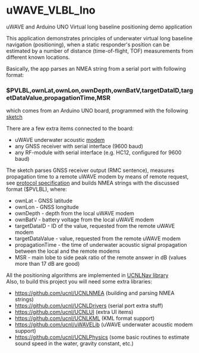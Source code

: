 # uWAVE_VLBL_Ino
uWAVE and Arduino UNO Virtual long baseline positioning demo application

This application demonstrates principles of underwater virtual long baseline navigation (positioning),
when a static responder's position can be estimated by a number of distance (time-of-flight, TOF) measurements
from different known locations.

Basically, the app parses an NMEA string from a serial port with following format:

### $PVLBL,ownLat,ownLon,ownDepth,ownBatV,targetDataID,targetDataValue,propagationTime,MSR

which comes from an Arduino UNO board, programmed with the following [sketch](https://github.com/ucnl/uWAVE_Arduino/blob/master/uWAVE_Example_3.ino)

There are a few extra items connected to the board:

- uWAVE underwater acoustic [modem](https://github.com/ucnl/Docs/tree/master/EN/Modems/uWAVE)
- any GNSS receiver with serial interface (9600 baud)
- any RF-module with serial interface (e.g. HC12, configured for 9600 baud)

The sketch parses GNSS receiver output (RMC sentence), measures propagation time to a remote uWAVE modem by
means of remote request, see [protocol specification](https://github.com/ucnl/Docs/blob/master/EN/Modems/uWAVE/uWAVE_Protocol_Specification_en.pdf)
and builds NMEA strings with the discussed format ($PVLBL), where:

- ownLat - GNSS latitude
- ownLon - GNSS longitude
- ownDepth - depth from the local uWAVE modem
- ownBatV - battery voltage from the local uWAVE modem
- targetDataID - ID of the value, requested from the remote uWAVE modem
- targetDataValue - value, requested from the remote uWAVE modem
- propagationTime - the time of underwater acoustic signal propagation between the local and the remote modems
- MSR - main lobe to side peak ratio of the remote answer in dB (values more than 17 dB are good)  

All the positioning algorithms are implemented in [UCNLNav library](https://github.com/ucnl/UCNLNav)  
Also, to build this project you will need some extra libraries:
- https://github.com/ucnl/UCNLNMEA (building and parsing NMEA strings)
- https://github.com/ucnl/UCNLDrivers (serial port extra stuff)
- https://github.com/ucnl/UCNLUI (extra UI items)
- https://github.com/ucnl/UCNLKML (KML format support)
- https://github.com/ucnl/uWAVELib (uWAVE underwater acoustic modem support)
- https://github.com/ucnl/UCNLPhysics (some basic routines to estimate sound speed in the water, gravity constant, etc.)
